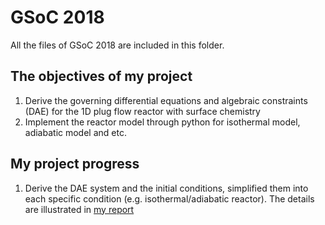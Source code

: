 # GSoC 2018
All the files of GSoC 2018 are included in this folder.
## The objectives of my project
1. Derive the governing differential equations and algebraic constraints (DAE) for the 1D plug flow reactor with surface chemistry
2. Implement the reactor model through python for isothermal model, adiabatic model and etc.
## My project progress
1. Derive the DAE system and the initial conditions, simplified them into each specific condition (e.g. isothermal/adiabatic reactor). The details are illustrated in [my report](https://github.com/yuj056/yuj056.github.io/blob/master/Week1/yuj056_github_io.pdf)
